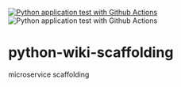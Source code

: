 [![Python application test with Github Actions](https://github.com/sgarg12/python-wiki-scaffolding/actions/workflows/build.yml/badge.svg)](https://github.com/sgarg12/python-wiki-scaffolding/actions/workflows/build.yml)
![Python application test with Github Actions](https://codebuild.us-east-2.amazonaws.com/badges?uuid=eyJlbmNyeXB0ZWREYXRhIjoiUnE1dnN3L2xmYVBxcVFQRGxsQm82dm9oRlZlZGoxRXNqTHFQNzVKb3BzbnRjWTl5NUEyaVNycWl5TWxvcG82RkdQMHAyUmp4czFzMTR4czY5WEp4R3VZPSIsIml2UGFyYW1ldGVyU3BlYyI6InpyTXVUbkJ4Lzl6UzNYazYiLCJtYXRlcmlhbFNldFNlcmlhbCI6MX0%3D&branch=main)

# python-wiki-scaffolding
microservice scaffolding
